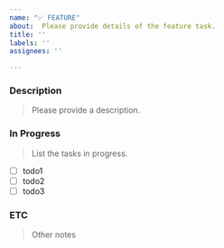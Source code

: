 ```yaml
---
name: "✅ FEATURE"
about:  Please provide details of the feature task.
title: ''
labels: ''
assignees: ''

---
```


### Description
> Please provide a description.

### In Progress
> List the tasks in progress.
- [ ] todo1
- [ ] todo2
- [ ] todo3

### ETC
> Other notes
